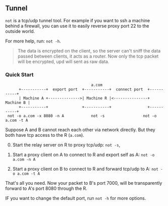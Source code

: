 ## Tunnel

`not` is a tcp/udp tunnel tool. For example if you want to ssh a machine behind a firewall,
you can use it to easily reverse proxy port 22 to the outside world.

For more help, run: `not -h`.

> The data is encrypted on the client, so the server can't sniff the data passed between clients,
> it acts as a router.
> Now only the tcp packet will be encrypted, upd will sent as raw data.

### Quick Start

```text
                                      a.com
      +-----------+  export port  +-----------+  connect port  +-----------+
      | Machine A +-------------->| Machine R |<---------------+ Machine B |
      +-----------+               +-----------+                +-----------+
 not -o a.com -x 8080 -n A            not -s                 not -o a.com -t A
```

Suppose A and B cannot reach each other via network directly.
But they both have tcp access to the R (`a.com`).

0. Start the relay server on R to proxy tcp/udp: `not -s`,

0. Start a proxy client on A to connect to R and export self as A: `not -o a.com -n A`

0. Start a proxy client on B to connect to R and forward tcp/udp to A: `not -o a.com -t A`

That's all you need. Now your packet to B's port 7000, will be transparently forward
to A's port 8080 through the R.

IF you want to change the default port, run `not -h` for more options.
